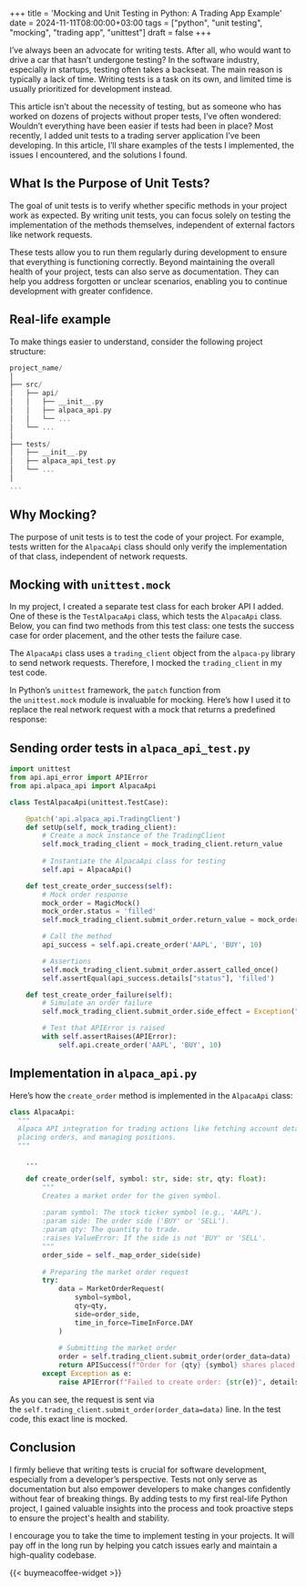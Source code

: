 +++
title = 'Mocking and Unit Testing in Python: A Trading App Example'
date  = 2024-11-11T08:00:00+03:00
tags  = ["python", "unit testing", "mocking", "trading app", "unittest"]
draft = false
+++

I’ve always been an advocate for writing tests. After all, who would want to drive a car that hasn’t undergone testing? In the software industry, especially in startups, testing often takes a backseat. The main reason is typically a lack of time. Writing tests is a task on its own, and limited time is usually prioritized for development instead.

This article isn’t about the necessity of testing, but as someone who has worked on dozens of projects without proper tests, I’ve often wondered: Wouldn’t everything have been easier if tests had been in place? Most recently, I added unit tests to a trading server application I’ve been developing. In this article, I’ll share examples of the tests I implemented, the issues I encountered, and the solutions I found.

## What Is the Purpose of Unit Tests?

The goal of unit tests is to verify whether specific methods in your project work as expected. By writing unit tests, you can focus solely on testing the implementation of the methods themselves, independent of external factors like network requests.

These tests allow you to run them regularly during development to ensure that everything is functioning correctly. Beyond maintaining the overall health of your project, tests can also serve as documentation. They can help you address forgotten or unclear scenarios, enabling you to continue development with greater confidence.

## Real-life example

To make things easier to understand, consider the following project structure:

```swift
project_name/
│
├── src/
│   ├── api/
│   │   ├── __init__.py
│   │   ├── alpaca_api.py
│   │   └── ...
│   └── ...
│
├── tests/
│   ├── __init__.py
│   ├── alpaca_api_test.py
│   └── ...
│
...
```

## Why Mocking?

The purpose of unit tests is to test the code of your project. For example, tests written for the `AlpacaApi` class should only verify the implementation of that class, independent of network requests.

## Mocking with `unittest.mock`

In my project, I created a separate test class for each broker API I added. One of these is the `TestAlpacaApi` class, which tests the `AlpacaApi` class. Below, you can find two methods from this test class: one tests the success case for order placement, and the other tests the failure case.

The `AlpacaApi` class uses a `trading_client` object from the `alpaca-py` library to send network requests. Therefore, I mocked the `trading_client` in my test code.

In Python’s `unittest` framework, the `patch` function from the `unittest.mock` module is invaluable for mocking. Here’s how I used it to replace the real network request with a mock that returns a predefined response:

## Sending order tests in `alpaca_api_test.py`

```python
import unittest
from api.api_error import APIError
from api.alpaca_api import AlpacaApi

class TestAlpacaApi(unittest.TestCase):

    @patch('api.alpaca_api.TradingClient')
    def setUp(self, mock_trading_client):
        # Create a mock instance of the TradingClient
        self.mock_trading_client = mock_trading_client.return_value
        
        # Instantiate the AlpacaApi class for testing
        self.api = AlpacaApi()

    def test_create_order_success(self):
        # Mock order response
        mock_order = MagicMock()
        mock_order.status = 'filled'
        self.mock_trading_client.submit_order.return_value = mock_order

        # Call the method
        api_success = self.api.create_order('AAPL', 'BUY', 10)

        # Assertions
        self.mock_trading_client.submit_order.assert_called_once()
        self.assertEqual(api_success.details["status"], 'filled')

    def test_create_order_failure(self):
        # Simulate an order failure
        self.mock_trading_client.submit_order.side_effect = Exception("API error")

        # Test that APIError is raised
        with self.assertRaises(APIError):
            self.api.create_order('AAPL', 'BUY', 10)
```

## Implementation in `alpaca_api.py`

Here’s how the `create_order` method is implemented in the `AlpacaApi` class:

```python
class AlpacaApi:
  """
  Alpaca API integration for trading actions like fetching account details, 
  placing orders, and managing positions.
  """

	...

	def create_order(self, symbol: str, side: str, qty: float):
	    """
	    Creates a market order for the given symbol.
	    
	    :param symbol: The stock ticker symbol (e.g., 'AAPL').
	    :param side: The order side ('BUY' or 'SELL').
	    :param qty: The quantity to trade.
	    :raises ValueError: If the side is not 'BUY' or 'SELL'.
	    """
	    order_side = self._map_order_side(side)
	
	    # Preparing the market order request
	    try:
	        data = MarketOrderRequest(
	            symbol=symbol,
	            qty=qty,
	            side=order_side,
	            time_in_force=TimeInForce.DAY
	        )
	
	        # Submitting the market order
	        order = self.trading_client.submit_order(order_data=data)
	        return APISuccess(f"Order for {qty} {symbol} shares placed successfully.", details={"status": order.status})
	    except Exception as e:
	        raise APIError(f"Failed to create order: {str(e)}", details={"method": "create_order", "symbol": symbol})
```

As you can see, the request is sent via the `self.trading_client.submit_order(order_data=data)` line. In the test code, this exact line is mocked.

## Conclusion

I firmly believe that writing tests is crucial for software development, especially from a developer’s perspective. Tests not only serve as documentation but also empower developers to make changes confidently without fear of breaking things. By adding tests to my first real-life Python project, I gained valuable insights into the process and took proactive steps to ensure the project's health and stability.

I encourage you to take the time to implement testing in your projects. It will pay off in the long run by helping you catch issues early and maintain a high-quality codebase.

{{< buymeacoffee-widget >}}